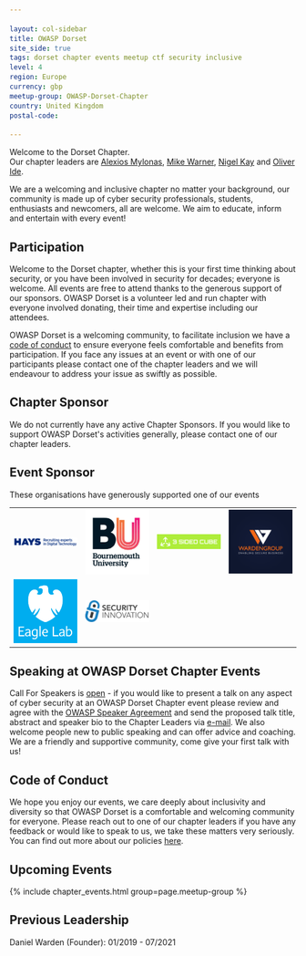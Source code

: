 ```yaml
---

layout: col-sidebar
title: OWASP Dorset
site_side: true
tags: dorset chapter events meetup ctf security inclusive
level: 4
region: Europe
currency: gbp
meetup-group: OWASP-Dorset-Chapter
country: United Kingdom
postal-code: 

---
```

Welcome to the Dorset Chapter.  
Our chapter leaders are [Alexios Mylonas](mailto:alexios.mylonas@owasp.org), [Mike Warner](mailto:michael.warner@owasp.org), [Nigel Kay](mailto:nigel.kay@owasp.org) and [Oliver Ide](mailto:oliver.ide@owasp.org).  


We are a welcoming and inclusive chapter no matter your background, our community is made up of cyber security professionals, students, enthusiasts and newcomers, all are welcome. We aim to educate, inform and entertain with every event!

## Participation
Welcome to the Dorset chapter, whether this is your first time thinking about security, or you have been involved in security for decades; everyone is welcome. All events are free to attend thanks to the generous support of our sponsors. OWASP Dorset is a volunteer led and run chapter with everyone involved donating, their time and expertise including our attendees. 

OWASP Dorset is a welcoming community, to facilitate inclusion we have a [code of conduct](https://owasp.org/www-policy/) to ensure everyone feels comfortable and benefits from participation. If you face any issues at an event or with one of our participants please contact one of the chapter leaders and we will endeavour to address your issue as swiftly as possible. 

## Chapter Sponsor

We do not currently have any active Chapter Sponsors. If you would like to support OWASP Dorset's activities generally, please contact one of our chapter leaders.

## Event Sponsor
These organisations have generously supported one of our events

<table cellpadding="15" cellspacing="0">
<tr>
<td>
<img src="assets/images/Hays_Digital_Technology.png" alt="Hays Digital" width="200"/>

</td>
<td>

<img src="assets/images/Bournemouth_University_Logo.jpg" alt="Bournemouth University" width="200"/>

</td>
<td>


<img src="assets/images/3SIDEDCUBE_logo.jpg" alt="3-Sided-Cube" width="200"/>

</td>
<td>

<img src="assets/images/WardenGroupLtd-Logo3.png" alt="WardenGroup" width="200"/>

</td>
</tr>
<tr>
<td>
<img src="assets/images/Barclays-EL-Standard-White-Eagle-Logo-RGB.jpg" alt="Barclays" width="200"/>

</td>
<td>
<img src="assets/images/security_innovation_logo.png" alt="Security Innovation" width="200"/>

</td>
</tr>
</table>

## Speaking at OWASP Dorset Chapter Events
Call For Speakers is [open](mailto:nigel.kay@owasp.org) - if you would like to present a talk on any aspect of cyber security at an OWASP Dorset Chapter event please review and agree with the [OWASP Speaker Agreement](https://owasp.org/www-policy/) and send the proposed talk title, abstract and speaker bio to the Chapter Leaders via [e-mail](mailto:nigel.kay@owasp.org).
We also welcome people new to public speaking and can offer advice and coaching. We are a friendly and supportive community, come give your first talk with us!

## Code of Conduct
We hope you enjoy our events, we care deeply about inclusivity and diversity so that OWASP Dorset is a comfortable and welcoming community for everyone. Please reach out to one of our chapter leaders if you have any feedback or would like to speak to us, we take these matters very seriously. You can find out more about our policies [here](https://owasp.org/www-policy/).


## Upcoming Events

{% include chapter_events.html group=page.meetup-group %}

## Previous Leadership
Daniel Warden (Founder): 01/2019 - 07/2021

